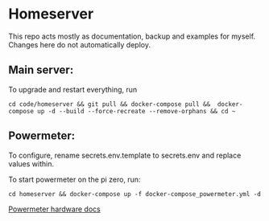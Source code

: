 # Homeserver

This repo acts mostly as documentation, backup and examples for myself. Changes here do not automatically deploy.


## Main server:
To upgrade and restart everything, run
```console
cd code/homeserver && git pull && docker-compose pull &&  docker-compose up -d --build --force-recreate --remove-orphans && cd ~
```

## Powermeter:
To configure, rename secrets.env.template to secrets.env and replace values within.

To start powermeter on the pi zero, run:
```console
cd homeserver && docker-compose up -f docker-compose_powermeter.yml -d
```
[Powermeter hardware docs](http://lechacal.com/wiki/index.php?title=RPICT3V1)